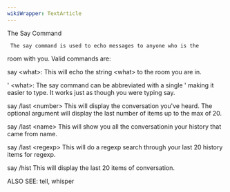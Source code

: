 ```yaml
---
wikiWrapper: TextArticle
---
```

The Say Command

     The say command is used to echo messages to anyone who is the 
room with you.  Valid commands are:

say &lt;what&gt;:
  This will echo the string &lt;what&gt; to the room you are in.
  
' &lt;what&gt;:
  The say command can be abbreviated with a single ' making it easier
  to type.  It works just as though you were typing say.

say /last &lt;number&gt;
  This will display the conversation you've heard. The optional argument
  will display the last number of items up to the max of 20.
  
say /last &lt;name&gt;
  This will show you all the conversationin your history that came from
  name.

say /last &lt;regexp&gt;
  This will do a regexp search through your last 20 history items for 
  regexp.

say /hist
  This will display the last 20 items of conversation.


ALSO SEE: tell, whisper


